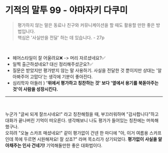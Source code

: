 # 기적의 말투 99 - 야마자키 다쿠미

> 평가하지 않는 말은 동료나 친구와 커뮤니케이션을 할 때도 활용할 만한 좋은 방법입니다.   
> 핵심은 '사실만을 전달' 하는 데 있습니다. - 27p

<br/>

- 헤어스타일이 잘 어울려요❌ -> 머리 자르셨네요?✅
- 일찍 출근하셨네요? 대신 정리해주셨군요?✅
- 질문은 받았지만 평가받지 않는 말 사용하기. 사실을 전달한 것 뿐이지만 상대는 '알아봐주어 고맙다'는 생각에 기분이 좋아진다.
- 심리학자 아들러 ) **'위에서 평가하고 칭찬하는 것' 보다 '옆에서 용기를 북돋아주는 것'이 사람을 성장시킨다.**

----
<br/>

누군가 "글씨 되게 잘쓰시네요!" 라고 칭찬해줬을 때, 부끄러워하며 "감사합니다"하고 대화가 끝나버린 기억이 떠오른다. 생각해보니 나도 평가가 들어있는 칭찬에는 머쓱해 했구나.   
오히려 "오늘 스카프 매셨네요!" 같이 평가없이 건넨 한 마디에 "아, 이거 여름용 스카프인데 목에 두르면 시원해져요! 잘 샀죠?" 라며 목소리가 상기되었다.
**평가없이 사실을 알아채주는 인사 건네기!** 기억해둘만한 좋은 대화법이다.




